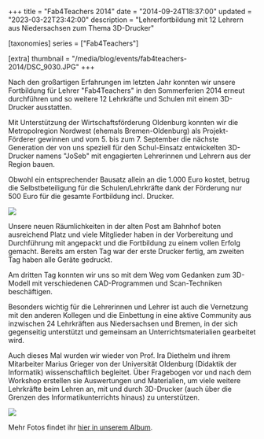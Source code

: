 +++
title = "Fab4Teachers 2014"
date = "2014-09-24T18:37:00"
updated = "2023-03-22T23:42:00"
description = "Lehrerfortbildung mit 12 Lehrern aus Niedersachsen zum Thema 3D-Drucker"

[taxonomies]
series = ["Fab4Teachers"]

[extra]
thumbnail = "/media/blog/events/fab4teachers-2014/DSC_9030.JPG"
+++

Nach den großartigen Erfahrungen im letzten Jahr konnten wir unsere Fortbildung für Lehrer "Fab4Teachers" in den
Sommerferien 2014 erneut durchführen und so weitere 12 Lehrkräfte und Schulen mit einem 3D-Drucker ausstatten.

Mit Unterstützung der Wirtschaftsförderung Oldenburg konnten wir die Metropolregion Nordwest (ehemals Bremen-Oldenburg)
als Projekt-Förderer gewinnen und vom 5. bis zum 7. September die nächste Generation der von uns speziell für den
Schul-Einsatz entwickelten 3D-Drucker namens "JoSeb" mit engagierten Lehrerinnen und Lehrern aus der Region bauen.

Obwohl ein entsprechender Bausatz allein an die 1.000 Euro kostet, betrug die Selbstbeteiligung für die
Schulen/Lehrkräfte dank der Förderung nur 500 Euro für die gesamte Fortbildung incl. Drucker.

![](/media/blog/events/fab4teachers-2014/DSC_9000.JPG)

Unsere neuen Räumlichkeiten in der alten Post am Bahnhof boten ausreichend Platz und viele Mitglieder haben in der
Vorbereitung und Durchführung mit angepackt und die Fortbildung zu einem vollen Erfolg gemacht. Bereits am ersten Tag
war der erste Drucker fertig, am zweiten Tag haben alle Geräte gedruckt.

Am dritten Tag konnten wir uns so mit dem Weg vom Gedanken zum 3D-Modell mit verschiedenen CAD-Programmen und
Scan-Techniken beschäftigen.

Besonders wichtig für die Lehrerinnen und Lehrer ist auch die Vernetzung mit den anderen Kollegen und die Einbettung in
eine aktive Community aus inzwischen 24 Lehrkräften aus Niedersachsen und Bremen, in der sich gegenseitig unterstützt
und gemeinsam an Unterrichtsmaterialien gearbeitet wird.

Auch dieses Mal wurden wir wieder von Prof. Ira Diethelm und ihrem Mitarbeiter Marius Grieger von der Universität
Oldenburg (Didaktik der Informatik) wissenschaftlich begleitet. Über Fragebogen vor und nach dem Workshop erstellen sie
Auswertungen und Materialien, um viele weitere Lehrkräfte beim Lehren an, mit und durch 3D-Drucker (auch über die
Grenzen des Informatikunterrichts hinaus) zu unterstützen.

![](/media/blog/events/fab4teachers-2014/DSC_9030.JPG)

Mehr Fotos findet ihr <a href="//www.kreativitaet-trifft-technik.de/album.html#/a/0/2014-09_Fab4Teachers">hier in
unserem Album</a>.

[//]: # (TODO: link to album)
